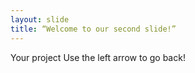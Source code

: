 ```yaml
---
layout: slide
title: “Welcome to our second slide!”
---
```

Your project
Use the left arrow to go back!

